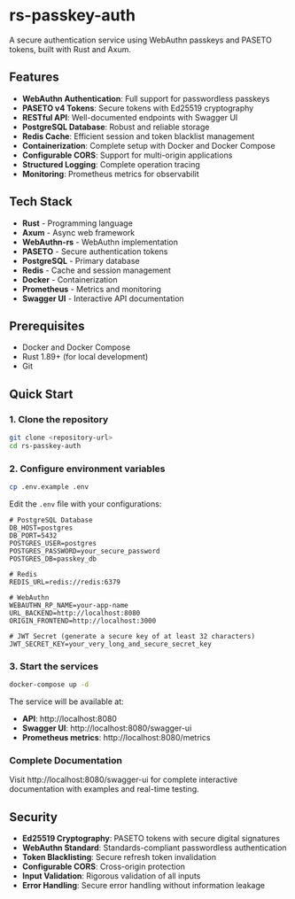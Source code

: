 # rs-passkey-auth

A secure authentication service using WebAuthn passkeys and PASETO tokens, built with Rust and Axum.

## Features

- **WebAuthn Authentication**: Full support for passwordless passkeys
- **PASETO v4 Tokens**: Secure tokens with Ed25519 cryptography
- **RESTful API**: Well-documented endpoints with Swagger UI
- **PostgreSQL Database**: Robust and reliable storage
- **Redis Cache**: Efficient session and token blacklist management
- **Containerization**: Complete setup with Docker and Docker Compose
- **Configurable CORS**: Support for multi-origin applications
- **Structured Logging**: Complete operation tracing
- **Monitoring**: Prometheus metrics for observabilit

## Tech Stack

- **Rust** - Programming language
- **Axum** - Async web framework
- **WebAuthn-rs** - WebAuthn implementation
- **PASETO** - Secure authentication tokens
- **PostgreSQL** - Primary database
- **Redis** - Cache and session management
- **Docker** - Containerization
- **Prometheus** - Metrics and monitoring
- **Swagger UI** - Interactive API documentation

## Prerequisites

- Docker and Docker Compose
- Rust 1.89+ (for local development)
- Git

## Quick Start

### 1. Clone the repository

```bash
git clone <repository-url>
cd rs-passkey-auth
```

### 2. Configure environment variables

```bash
cp .env.example .env
```

Edit the `.env` file with your configurations:

```env
# PostgreSQL Database
DB_HOST=postgres
DB_PORT=5432
POSTGRES_USER=postgres
POSTGRES_PASSWORD=your_secure_password
POSTGRES_DB=passkey_db

# Redis
REDIS_URL=redis://redis:6379

# WebAuthn
WEBAUTHN_RP_NAME=your-app-name
URL_BACKEND=http://localhost:8080
ORIGIN_FRONTEND=http://localhost:3000

# JWT Secret (generate a secure key of at least 32 characters)
JWT_SECRET_KEY=your_very_long_and_secure_secret_key
```

### 3. Start the services

```bash
docker-compose up -d
```

The service will be available at:
- **API**: http://localhost:8080
- **Swagger UI**: http://localhost:8080/swagger-ui
- **Prometheus metrics**: http://localhost:8080/metrics

### Complete Documentation

Visit http://localhost:8080/swagger-ui for complete interactive documentation with examples and real-time testing.

## Security

- **Ed25519 Cryptography**: PASETO tokens with secure digital signatures
- **WebAuthn Standard**: Standards-compliant passwordless authentication
- **Token Blacklisting**: Secure refresh token invalidation
- **Configurable CORS**: Cross-origin protection
- **Input Validation**: Rigorous validation of all inputs
- **Error Handling**: Secure error handling without information leakage
